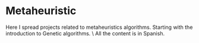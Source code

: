 # Metaheuristic
Here I spread projects related to metaheuristics algorithms. Starting with the introduction to Genetic algorithms. \\
All the content is in Spanish.

